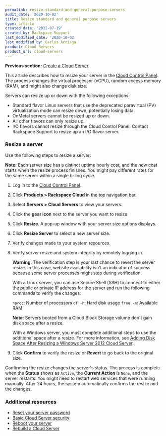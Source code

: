```yaml
---
permalink: resize-standard-and-general-purpose-servers
audit_date: '2020-10-02'
title: Resize standard and general purpose servers
type: article
created_date: '2012-07-19'
created_by: Rackspace Support
last_modified_date: '2020-10-02'
last_modified_by: Carlos Arriaga
product: Cloud Servers
product_url: cloud-servers
---
```


**Previous section:** [Create a Cloud Server](https://docs-ospc.rackspace.com/support/how-to/cloud-servers/create-a-cloud-server)

This article describes how to resize your server in the [Cloud Control Panel](https://login.rackspace.com). The process changes the virtual processor (vCPU), random access memory (RAM), and might also change disk size.

Servers can resize up or down with the following exceptions:

- Standard flavor Linux servers that use the deprecated paravirtual (PV) virtualization mode can resize down, potentially losing data. 
- OnMetal servers cannot be resized up or down.
- All other flavors can only resize up. 
- I/O flavors cannot resize through the Cloud Control Panel. Contact Rackspace Support to resize up an I/O flavor server.

### Resize a server

Use the following steps to resize a server:

**Note:** Each server size has a distinct uptime hourly cost, and the new cost starts when the resize process finishes. You might pay different rates for the same server within a single billing cycle.

1. Log in to the [Cloud Control Panel](https://login.rackspace.com).

2. Click **Products > Rackspace Cloud** in the top navigation bar. 

3. Select **Servers > Cloud Servers** to view your servers.

4. Click the **gear icon** next to the server you want to resize

5. Click **Resize**. A pop-up window with your server size options displays.

6. Click **Resize Server** to select a new server size.

7. Verify changes made to your system resources.

8. Verify server resize and system integrity by remotely logging in.

   **Warning**: The verification step is your last chance to revert the server resize. In this case, website availability isn't an indicator of      success because some server processes might stop during verification.

   With a Linux server, you can use Secure Shell (SSH) to connect to either the public or private IP address for the server and run the following    commands to verify the changes: 

   `nproc`: Number of processors
   `df -h`: Hard disk usage
   `free -m`: Available RAM

   **Note**: Servers booted from a Cloud Block Storage volume don't gain disk space after a resize.

   With a Windows server, you must complete additional steps to use the additional space after a resize. For more information, see [Adding Disk Space After Resizing a Windows Server 2012 Cloud Server](https://docs-ospc.rackspace.com/support/how-to/cloud-servers/adding-disk-space-after-resizing-a-windows-server-2012-cloud-server).

9. Click **Confirm** to verify the resize or **Revert** to go back to the original size.

Confirming the resize changes the server's status. The process is complete when the **Status** shows as `Active`, the **Current Action** is `None`, and the server restarts. You might need to restart web services that were running manually. After 24 hours, the system automatically confirms the resize and the changes.

### Additional resources

- [Reset your server password](https://docs-ospc.rackspace.com/support/how-to/cloud-servers/reset-your-server-password)
- [Basic Cloud Server security](https://docs-ospc.rackspace.com/support/how-to/cloud-servers/configuring-basic-security)
- [Reboot your server](https://docs-ospc.rackspace.com/support/how-to/cloud-servers/reboot-your-server)
- [Rebuild a Cloud Server](https://docs-ospc.rackspace.com/support/how-to/cloud-servers/rebuild-a-cloud-server)

